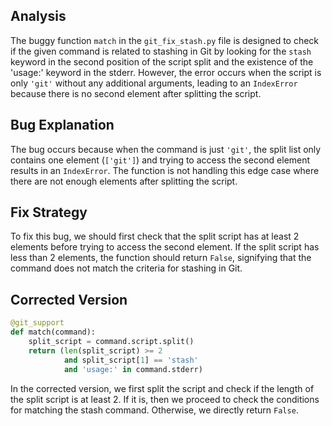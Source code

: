 ## Analysis
The buggy function `match` in the `git_fix_stash.py` file is designed to check if the given command is related to stashing in Git by looking for the `stash` keyword in the second position of the script split and the existence of the 'usage:' keyword in the stderr. However, the error occurs when the script is only `'git'` without any additional arguments, leading to an `IndexError` because there is no second element after splitting the script.

## Bug Explanation
The bug occurs because when the command is just `'git'`, the split list only contains one element (`['git']`) and trying to access the second element results in an `IndexError`. The function is not handling this edge case where there are not enough elements after splitting the script.

## Fix Strategy
To fix this bug, we should first check that the split script has at least 2 elements before trying to access the second element. If the split script has less than 2 elements, the function should return `False`, signifying that the command does not match the criteria for stashing in Git.

## Corrected Version
```python
@git_support
def match(command):
    split_script = command.script.split()
    return (len(split_script) >= 2
            and split_script[1] == 'stash'
            and 'usage:' in command.stderr)
```

In the corrected version, we first split the script and check if the length of the split script is at least 2. If it is, then we proceed to check the conditions for matching the stash command. Otherwise, we directly return `False`.